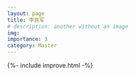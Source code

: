 ```yaml
---
layout: page
title: 李民军
# description: another without an image
img:
importance: 3
category: Master
---
```


{%- include improve.html -%}
